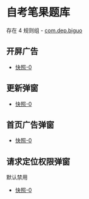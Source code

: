 # 自考笔果题库

存在 4 规则组 - [com.dep.biguo](/src/apps/com.dep.biguo.ts)

## 开屏广告

- [快照-0](https://gkd-kit.gitee.io/import/12708763)

## 更新弹窗

- [快照-0](https://gkd-kit.gitee.io/import/12708751)

## 首页广告弹窗

- [快照-0](https://gkd-kit.gitee.io/import/12708756)

## 请求定位权限弹窗

默认禁用

- [快照-0](https://gkd-kit.gitee.io/import/12708770)

